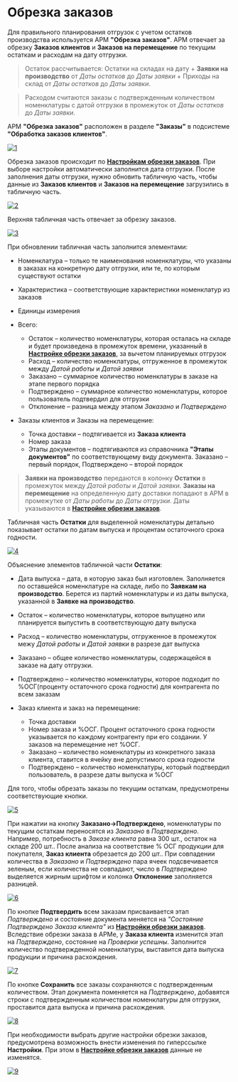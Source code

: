 # Обрезка заказов

Для правильного планирования отгрузок с учетом остатков производства используется АРМ **"Обрезка заказов"**. АРМ отвечает за обрезку **Заказов клиентов** и **Заказов на перемещение** по текущим остаткам и расходам на дату отгрузки.

> Остаток рассчитывается: Остатки на складах на дату + **Заявки на производство** от *Даты остатков* до *Даты заявки* + Приходы на склад от *Даты остатков* до *Даты заявки*.

> Расходом считаются заказы с подтвержденным количеством номенклатуры с датой отгрузки в промежуток от *Даты остатков* до *Даты заявки*.

АРМ **"Обрезка заказов"** расположен в разделе **"Заказы"** в подсистеме **"Обработка заказов клиентов"**.

[![1][1]][1]

Обрезка заказов происходит по [**Настройкам обрезки заказов**](../CuttingOrders/CuttingOrdersSetting.md). При выборе настройки автоматически заполнится дата отгрузки. После заполнения даты отгрузки, нужно обновить табличную часть, чтобы данные из **Заказов клиентов** и **Заказов на перемещение** загрузились в табличную часть.

[![2][2]][2]

Верхняя табличная часть отвечает за обрезку заказов.

[![3][3]][3]

При обновлении табличная часть заполнится элементами:

- Номенклатура – только те наименования номенклатуры, что указаны в заказах на конкретную дату отгрузки, или те, по которым существуют остатки
- Характеристика – соответствующие характеристики номенклатур из заказов
- Единицы измерения
- Всего:

    - Остаток – количество номенклатуры, которая осталась на складе и будет произведена в промежуток времени, указанный в [**Настройке обрезки заказов**](../CuttingOrders/CuttingOrdersSetting.md), за вычетом планируемых отгрузок
    - Расход – количество номенклатуры, отгруженное в промежуток между *Датой работы* и *Датой заявки*
    - Заказано – суммарное количество номенклатуры в заказе на этапе первого порядка
    - Подтверждено – суммарное количество номенклатуры, которое пользователь подтвердил для отгрузки
    - Отклонение – разница между этапом *Заказано* и *Подтверждено*

- Заказы клиентов и Заказы на перемещение:

    - Точка доставки – подтягивается из **Заказа клиента**
    - Номер заказа
    - Этапы документов – подтягиваются из справочника **"Этапы документов"** по соответствующему виду документа. Заказано – первый порядок, Подтверждено – второй порядок

> **Заявки на производство** передаются в колонку **Остатки** в промежуток между *Датой работы* и *Датой заявки*. **Заказы на перемещение** на определенную дату доставки попадают в АРМ в промежутке от *Даты работы* до *Даты отгрузки*.  Даты указываются в [**Настройке обрезки заказов**](../CuttingOrders/CuttingOrdersSetting.md). 

Табличная часть **Остатки** для выделенной номенклатуры детально показывает остатки по датам выпуска и процентам остаточного срока годности.

[![4][4]][4]

Объяснение элементов табличной части **Остатки**:

- Дата выпуска – дата, в которую заказ был изготовлен. Заполняется по оставшейся номенклатуре на складе, либо по **Заявкам на производство**. Берется из партий номенклатуры и из даты выпуска, указанной в  **Заявке на производство**.
- Остаток – количество номенклатуры, которое выпущено или планируется выпустить в соответствующую дату выпуска
- Расход – количество номенклатуры, отгруженное в промежуток межу *Датой работы* и *Датой заявки* в разрезе дат выпуска
- Заказано – общее количество номенклатуры, содержащейся в заказе на дату отгрузки.
- Подтверждено – количество номенклатуры, которое подходит по %ОСГ(проценту остаточного срока годности) для контрагента по всем заказам
- Заказ клиента и заказ на перемещение:

    - Точка доставки
    - Номер заказа и %ОСГ. Процент остаточного срока годности указывается по каждому контрагенту при его создании. У заказов на перемещение нет %ОСГ.
    - Заказано – количество номенклатуры из конкретного заказа клиента, ставится в ячейку вне допустимого срока годности
    - Подтверждено – количество номенклатуры, который подтвердил пользователь, в разрезе даты выпуска и %ОСГ

Для того, чтобы обрезать заказы по текущим остаткам, предусмотрены соответствующие кнопки.

[![5][5]][5]

При нажатии на кнопку **Заказано->Подтверждено**, номенклатуры по текущим остаткам переносятся из *Заказано* в *Подтверждено*. Например, потребность в *Заказе клиента* равна 300 шт., остаток на складе 200 шт.. После анализа на соответствие % ОСГ продукции для покупателя, **Заказ клиента** обрезается до 200 шт.. При совпадении количества в *Заказано* и *Подтверждено* пара ячеек подсвечивается зеленым, если количества не совпадают, число в *Подтверждено* выделяется жирным шрифтом и колонка **Отклонение** заполняется разницей.

[![6][6]][6]

По кнопке **Подтвердить** всем заказам присваивается этап *Подтверждено* и состояние документа меняется на *"Состояние Подтверждено Заказа клиента"* из [**Настройки обрезки заказов**](../CuttingOrders/CuttingOrdersSetting.md). Вследствие обрезки заказа в АРМе, у **Заказа клиента** изменится этап на *Подтверждено*, состояние на *Проверки успешны*. Заполнится количество подтвержденной номенклатуры, выставится дата выпуска продукции и причина расхождения.

[![7][7]][7]

По кнопке **Сохранить** все заказы сохраняются с подтвержденным количеством. Этап документа поменяется на *Подтверждено*, добавятся строки с подтвержденным количеством номенклатуры для отгрузки, проставится дата выпуска и причина расхождения.

[![8][8]][8]

При необходимости выбрать другие настройки обрезки заказов, предусмотрена возможность внести изменения по гиперссылке **Настройки**. При этом в [**Настройке обрезки заказов**](../CuttingOrders/CuttingOrdersSetting.md) данные не изменятся.

[![9][9]][9]

[1]: CuttingOrders.assets/1.png
[2]: CuttingOrders.assets/2.png
[3]: CuttingOrders.assets/3.png
[4]: CuttingOrders.assets/4.png
[5]: CuttingOrders.assets/5.png
[6]: CuttingOrders.assets/6.png
[7]: CuttingOrders.assets/7.png
[8]: CuttingOrders.assets/8.png
[9]: CuttingOrders.assets/9.png
